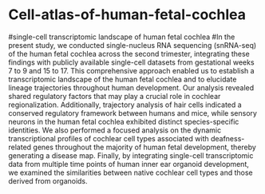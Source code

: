 # Cell-atlas-of-human-fetal-cochlea
#single-cell transcriptomic landscape of human fetal cochlea
#In the present study, we conducted single-nucleus RNA sequencing (snRNA-seq) of the human fetal cochlea across the second trimester, integrating these findings with publicly available single-cell datasets from gestational weeks 7 to 9 and 15 to 17. This comprehensive approach enabled us to establish a transcriptomic landscape of the human fetal cochlea and to elucidate lineage trajectories throughout human development. Our analysis revealed shared regulatory factors that may play a crucial role in cochlear regionalization. Additionally, trajectory analysis of hair cells indicated a conserved regulatory framework between humans and mice, while sensory neurons in the human fetal cochlea exhibited distinct species-specific identities. We also performed a focused analysis on the dynamic transcriptional profiles of cochlear cell types associated with deafness-related genes throughout the majority of human fetal development, thereby generating a disease map. Finally, by integrating single-cell transcriptomic data from multiple time points of human inner ear organoid development, we examined the similarities between native cochlear cell types and those derived from organoids.
